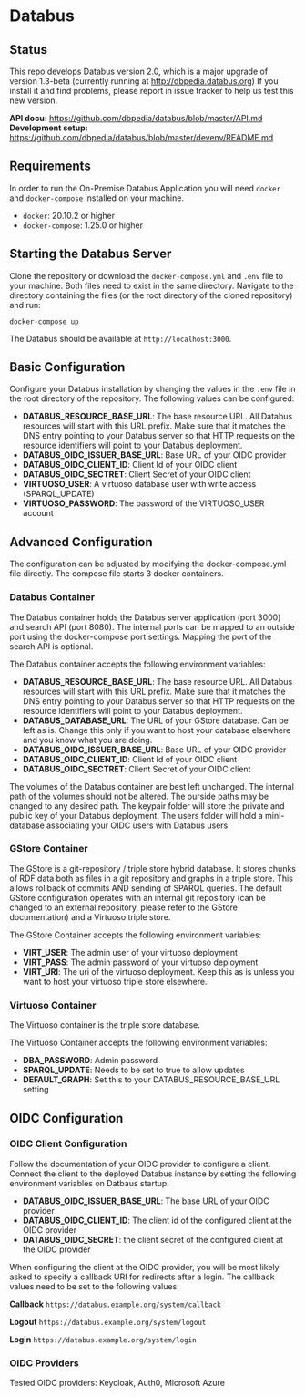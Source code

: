 # Databus

## Status
This repo develops Databus version 2.0, which is a major upgrade of version 1.3-beta (currently running at http://dbpedia.databus.org)
If you install it and find problems, please report in issue tracker to help us test this new version. 

**API docu:** https://github.com/dbpedia/databus/blob/master/API.md
**Development setup:** https://github.com/dbpedia/databus/blob/master/devenv/README.md

## Requirements

In order to run the On-Premise Databus Application you will need `docker` and `docker-compose` installed on your machine.
* `docker`: 20.10.2 or higher
* `docker-compose`: 1.25.0 or higher


## Starting the Databus Server

Clone the repository or download the `docker-compose.yml` and `.env` file to your machine. Both files need to exist in the same directory. Navigate to the directory containing the files (or the root directory of the cloned repository) and run:

```
docker-compose up
```

The Databus should be available at `http://localhost:3000`.

## Basic Configuration

Configure your Databus installation by changing the values in the `.env` file in the root directory of the repository. The following values can be configured:

* **DATABUS_RESOURCE_BASE_URL**: The base resource URL. All Databus resources will start with this URL prefix. Make sure that it matches the DNS entry pointing to your Databus server so that HTTP requests on the resource identifiers will point to your Databus deployment.
* **DATABUS_OIDC_ISSUER_BASE_URL**: Base URL of your OIDC provider
* **DATABUS_OIDC_CLIENT_ID**: Client Id of your OIDC client
* **DATABUS_OIDC_SECTRET**: Client Secret of your OIDC client
* **VIRTUOSO_USER**: A virtuoso database user with write access (SPARQL_UPDATE)
* **VIRTUOSO_PASSWORD**: The password of the VIRTUOSO_USER account


## Advanced Configuration

The configuration can be adjusted by modifying the docker-compose.yml file directly. The compose file starts 3 docker containers.

### Databus Container

The Databus container holds the Databus server application (port 3000) and search API (port 8080). The internal ports can be mapped to an outside port using the docker-compose port settings. Mapping the port of the search API is optional.

The Databus container accepts the following environment variables:
* **DATABUS_RESOURCE_BASE_URL**: The base resource URL. All Databus resources will start with this URL prefix. Make sure that it matches the DNS entry pointing to your Databus server so that HTTP requests on the resource identifiers will point to your Databus deployment.
* **DATABUS_DATABASE_URL**: The URL of your GStore database. Can be left as is. Change this only if you want to host your database elsewhere and you know what you are doing.
* **DATABUS_OIDC_ISSUER_BASE_URL**: Base URL of your OIDC provider
* **DATABUS_OIDC_CLIENT_ID**: Client Id of your OIDC client
* **DATABUS_OIDC_SECTRET**: Client Secret of your OIDC client

The volumes of the Databus container are best left unchanged. The internal path of the volumes should not be altered. The ourside paths may be changed to any desired path. The keypair folder will store the private and public key of your Databus deployment. The users folder will hold a mini-database associating your OIDC users with Databus users.

### GStore Container

The GStore is a git-repository / triple store hybrid database. It stores chunks of RDF data both as files in a git repository and graphs in a triple store. This allows rollback of commits AND sending of SPARQL queries. The default GStore configuration operates with an internal git repository (can be changed to an external repository, please refer to the GStore documentation) and a Virtuoso triple store. 

The GStore Container accepts the following environment variables:
* **VIRT_USER**: The admin user of your virtuoso deployment
* **VIRT_PASS**: The admin password of your virtuoso deployment
* **VIRT_URI**: The uri of the virtuoso deployment. Keep this as is unless you want to host your virtuoso triple store elsewhere.

### Virtuoso Container

The Virtuoso container is the triple store database.

The Virtuoso Container accepts the following environment variables:
* **DBA_PASSWORD**: Admin password
* **SPARQL_UPDATE**: Needs to be set to true to allow updates
* **DEFAULT_GRAPH**: Set this to your DATABUS_RESOURCE_BASE_URL setting


## OIDC Configuration

### OIDC Client Configuration

Follow the documentation of your OIDC provider to configure a client. Connect the client to the deployed Databus instance by setting the following environment variables on Datbaus startup:

* **DATABUS_OIDC_ISSUER_BASE_URL**: The base URL of your OIDC provider
* **DATABUS_OIDC_CLIENT_ID**: The client id of the configured client at the OIDC provider
* **DATABUS_OIDC_SECRET**: the client secret of the configured client at the OIDC provider

When configuring the client at the OIDC provider, you will be most likely asked to specify a callback URI for redirects after a login. The callback values need to be set to the following values:

**Callback**
`https://databus.example.org/system/callback`

**Logout**
`https://databus.example.org/system/logout`

**Login**
`https://databus.example.org/system/login`

### OIDC Providers 

Tested OIDC providers: Keycloak, Auth0, Microsoft Azure


